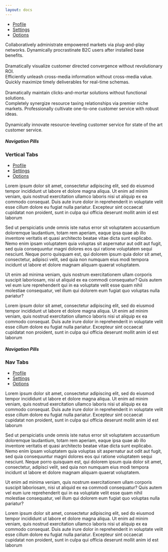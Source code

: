 ```yaml
---
layout: docs
---
```

<div class="row">
  <div class="col-md-12">
    <ul class="nav nav-pills nav-pills-primary">
      <li class="nav-item">
        <a class="nav-link active" data-toggle="tab" href="#link1">
          Profile
        </a>
      </li>
      <li class="nav-item">
        <a class="nav-link" data-toggle="tab" href="#link2">
          Settings
        </a>
      </li>
      <li class="nav-item">
        <a class="nav-link" data-toggle="tab" href="#link3">
          Options
        </a>
      </li>
    </ul>
    <div class="tab-content tab-space">
      <div class="tab-pane active" id="link1">
        Collaboratively administrate empowered markets via plug-and-play networks. Dynamically procrastinate B2C users after installed base benefits.
        <br />
        <br /> Dramatically visualize customer directed convergence without revolutionary ROI.
      </div>
      <div class="tab-pane" id="link2">
        Efficiently unleash cross-media information without cross-media value. Quickly maximize timely deliverables for real-time schemas.
        <br />
        <br />Dramatically maintain clicks-and-mortar solutions without functional solutions.
      </div>
      <div class="tab-pane" id="link3">
        Completely synergize resource taxing relationships via premier niche markets. Professionally cultivate one-to-one customer service with robust ideas.
        <br />
        <br />Dynamically innovate resource-leveling customer service for state of the art customer service.
      </div>
    </div>
  </div>
</div>
<div class="row">
  <div class="col-md-12">
    <div class="card">
      <div class="card-header">
        <h5 class="card-category">Navigation Pills</h5>
        <h3 class="card-title">Vertical Tabs</h3>
      </div>
      <div class="card-body">
        <div class="row">
          <div class="col-md-4">
            <ul class="nav nav-pills nav-pills-primary flex-column">
              <li class="nav-item">
                <a class="nav-link active" data-toggle="tab" href="#link4">
                  Profile
                </a>
              </li>
              <li class="nav-item">
                <a class="nav-link" data-toggle="tab" href="#link5">
                  Settings
                </a>
              </li>
              <li class="nav-item">
                <a class="nav-link" data-toggle="tab" href="#link6">
                  Options
                </a>
              </li>
            </ul>
          </div>
          <div class="col-md-8">
            <div class="tab-content">
              <div class="tab-pane active" id="link4">
                Lorem ipsum dolor sit amet, consectetur adipiscing elit, sed do eiusmod tempor incididunt ut labore et dolore magna aliqua. Ut enim ad minim veniam, quis nostrud exercitation ullamco laboris nisi ut aliquip ex ea commodo consequat. Duis aute irure dolor in reprehenderit in voluptate velit esse cillum dolore eu fugiat nulla pariatur. Excepteur sint occaecat cupidatat non proident, sunt in culpa qui officia deserunt mollit anim id est laborum
              </div>
              <div class="tab-pane" id="link5">
                <p>Sed ut perspiciatis unde omnis iste natus error sit voluptatem accusantium doloremque laudantium, totam rem aperiam, eaque ipsa quae ab illo inventore veritatis et quasi architecto beatae vitae dicta sunt explicabo. Nemo enim ipsam voluptatem quia voluptas sit aspernatur aut odit aut fugit, sed quia consequuntur magni dolores eos qui ratione voluptatem sequi nesciunt. Neque porro quisquam est, qui dolorem ipsum quia dolor sit amet, consectetur, adipisci velit, sed quia non numquam eius modi tempora incidunt ut labore et dolore magnam aliquam quaerat voluptatem.</p>
                <p>
                Ut enim ad minima veniam, quis nostrum exercitationem ullam corporis suscipit laboriosam, nisi ut aliquid ex ea commodi consequatur? Quis autem vel eum iure reprehenderit qui in ea voluptate velit esse quam nihil molestiae consequatur, vel illum qui dolorem eum fugiat quo voluptas nulla pariatur?</p>
              </div>
              <div class="tab-pane" id="link6">
                Lorem ipsum dolor sit amet, consectetur adipiscing elit, sed do eiusmod tempor incididunt ut labore et dolore magna aliqua. Ut enim ad minim veniam, quis nostrud exercitation ullamco laboris nisi ut aliquip ex ea commodo consequat. Duis aute irure dolor in reprehenderit in voluptate velit esse cillum dolore eu fugiat nulla pariatur. Excepteur sint occaecat cupidatat non proident, sunt in culpa qui officia deserunt mollit anim id est laborum
              </div>
            </div>
          </div>
        </div>
      </div>
    </div>
  </div>
</div>

<div class="row">
  <div class="col-md-12">
    <div class="card">
      <div class="card-header">
        <h5 class="card-category">Navigation Pills</h5>
        <h3 class="card-title">Nav Tabs</h3>
      </div>
      <div class="card-body">
        <div class="row">
          <div class="col-md-12">
            <ul class="nav nav-tabs">
              <li class="nav-item">
                <a class="nav-link active" data-toggle="tab" href="#link7">
                  Profile
                </a>
              </li>
              <li class="nav-item">
                <a class="nav-link" data-toggle="tab" href="#link8">
                  Settings
                </a>
              </li>
              <li class="nav-item">
                <a class="nav-link" data-toggle="tab" href="#link9">
                  Options
                </a>
              </li>
            </ul>
            <div class="tab-content">
              <div class="tab-pane active" id="link7">
                Lorem ipsum dolor sit amet, consectetur adipiscing elit, sed do eiusmod tempor incididunt ut labore et dolore magna aliqua. Ut enim ad minim veniam, quis nostrud exercitation ullamco laboris nisi ut aliquip ex ea commodo consequat. Duis aute irure dolor in reprehenderit in voluptate velit esse cillum dolore eu fugiat nulla pariatur. Excepteur sint occaecat cupidatat non proident, sunt in culpa qui officia deserunt mollit anim id est laborum
              </div>
              <div class="tab-pane" id="link8">
                <p>Sed ut perspiciatis unde omnis iste natus error sit voluptatem accusantium doloremque laudantium, totam rem aperiam, eaque ipsa quae ab illo inventore veritatis et quasi architecto beatae vitae dicta sunt explicabo. Nemo enim ipsam voluptatem quia voluptas sit aspernatur aut odit aut fugit, sed quia consequuntur magni dolores eos qui ratione voluptatem sequi nesciunt. Neque porro quisquam est, qui dolorem ipsum quia dolor sit amet, consectetur, adipisci velit, sed quia non numquam eius modi tempora incidunt ut labore et dolore magnam aliquam quaerat voluptatem.</p>
                <p>
                Ut enim ad minima veniam, quis nostrum exercitationem ullam corporis suscipit laboriosam, nisi ut aliquid ex ea commodi consequatur? Quis autem vel eum iure reprehenderit qui in ea voluptate velit esse quam nihil molestiae consequatur, vel illum qui dolorem eum fugiat quo voluptas nulla pariatur?</p>
              </div>
              <div class="tab-pane" id="link9">
                Lorem ipsum dolor sit amet, consectetur adipiscing elit, sed do eiusmod tempor incididunt ut labore et dolore magna aliqua. Ut enim ad minim veniam, quis nostrud exercitation ullamco laboris nisi ut aliquip ex ea commodo consequat. Duis aute irure dolor in reprehenderit in voluptate velit esse cillum dolore eu fugiat nulla pariatur. Excepteur sint occaecat cupidatat non proident, sunt in culpa qui officia deserunt mollit anim id est laborum
              </div>
            </div>
          </div>
        </div>
      </div>
    </div>
  </div>
</div>